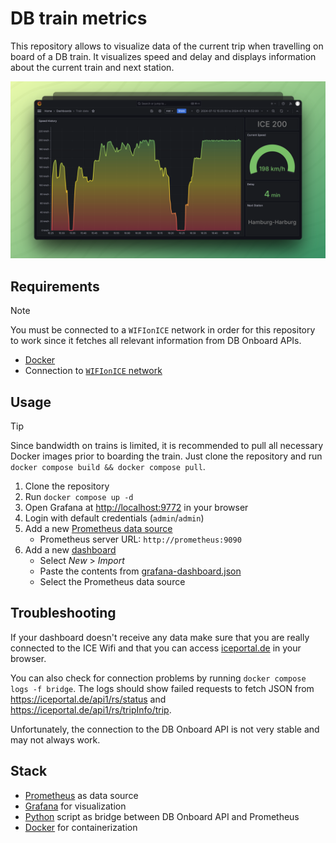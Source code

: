 # DB train metrics

This repository allows to visualize data of the current trip when
travelling on board of a DB train. It visualizes speed and delay
and displays information about the current train and next station.

![Screenshot](docs/screenshot.png)

## Requirements

> [!NOTE]
> You must be connected to a `WIFIonICE` network in order for this
> repository to work since it fetches all relevant information from
> DB Onboard APIs.

* [Docker](https://docs.docker.com/get-docker/)
* Connection to [`WIFIonICE` network](https://int.bahn.de/en/trains/wifi)

## Usage

> [!TIP]
> Since bandwidth on trains is limited, it is recommended to pull all
> necessary Docker images prior to boarding the train. Just clone the
> repository and run `docker compose build && docker compose pull`.

1. Clone the repository
2. Run `docker compose up -d`
3. Open Grafana at <http://localhost:9772> in your browser
4. Login with default credentials (`admin`/`admin`)
5. Add a new [Prometheus data source](https://grafana.com/docs/grafana/latest/datasources/prometheus/configure-prometheus-data-source/)
    * Prometheus server URL: `http://prometheus:9090`
6. Add a new [dashboard](https://grafana.com/docs/grafana/latest/dashboards/build-dashboards/import-dashboards/)
    * Select _New_ > _Import_
    * Paste the contents from [grafana-dashboard.json](grafana-dashboard.json)
    * Select the Prometheus data source

## Troubleshooting

If your dashboard doesn't receive any data make sure that you are
really connected to the ICE Wifi and that you can access
[iceportal.de](https://iceportal.de) in  your browser.

You can also check for connection problems by running
`docker compose logs -f bridge`. The logs should show failed requests
to fetch JSON from https://iceportal.de/api1/rs/status
and https://iceportal.de/api1/rs/tripInfo/trip.

Unfortunately, the connection to the DB Onboard API is not very stable
and may not always work.

## Stack

* [Prometheus](https://prometheus.io/) as data source
* [Grafana](https://grafana.com/) for visualization
* [Python](https://www.python.org/) script as bridge between DB Onboard API and Prometheus
* [Docker](https://www.docker.com/) for containerization
